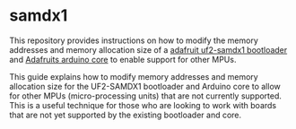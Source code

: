 # samdx1
This repository provides instructions on how to modify the memory addresses and memory allocation size of a [adafruit uf2-samdx1 bootloader](https://github.com/adafruit/uf2-samdx1) and [Adafruits arduino core](https://github.com/adafruit/ArduinoCore-samd) to enable support for other MPUs.

This guide explains how to modify memory addresses and memory allocation size for the UF2-SAMDX1 bootloader and Arduino core to allow for other MPUs (micro-processing units) that are not currently supported. This is a useful technique for those who are looking to work with boards that are not yet supported by the existing bootloader and core.
